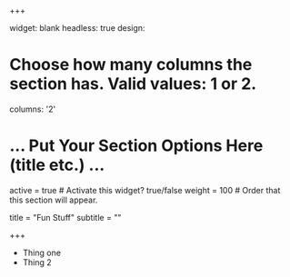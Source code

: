 +++

widget: blank
headless: true
design:
  # Choose how many columns the section has. Valid values: 1 or 2.
  columns: '2'

# ... Put Your Section Options Here (title etc.) ...
active = true  # Activate this widget? true/false
weight = 100  # Order that this section will appear.

title = "Fun Stuff"
subtitle = ""

+++
* Thing one
* Thing 2
